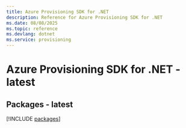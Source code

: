 ```yaml
---
title: Azure Provisioning SDK for .NET
description: Reference for Azure Provisioning SDK for .NET
ms.date: 08/08/2025
ms.topic: reference
ms.devlang: dotnet
ms.service: provisioning
---
```

# Azure Provisioning SDK for .NET - latest
## Packages - latest
[!INCLUDE [packages](provisioning-index.md)]